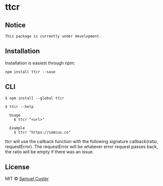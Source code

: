 # ttcr

## Notice

`This package is currently under development.`

## Installation

Installation is easiest through npm:

`npm install ttcr --save`

## CLI

```
$ npm install --global ttcr
```

```
$ ttcr --help

  Usage
    $ ttcr "<url>"

  Example
    $ ttcr "https://samcus.co"
```

ttcr will use the callback function with the following signature callback(ratio, requestError).
The requestError will be whatever error request passes back, the ratio will be empty if there was an issue.
## License

MIT © [Samuel Custer](https://samcus.co)
